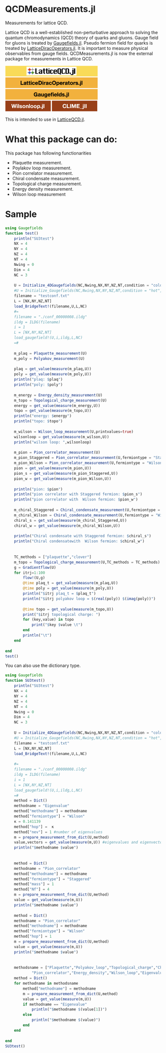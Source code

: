 # QCDMeasurements.jl
Measurements for lattice QCD. 

Lattice QCD is a well-established non-perturbative approach to solving the quantum chromodynamics (QCD) theory of quarks and gluons. 
Gauge field for gluons is treated by [Gaugefields.jl](https://github.com/akio-tomiya/Gaugefields.jl).
Pseudo fermion field for quarks is treated by [LatticeDiracOperators.jl](https://github.com/akio-tomiya/LatticeDiracOperators.jl).
It is important to measure physical observables from gauge fields. 
QCDMeasurements.jl is now the external package for measurements in Lattice QCD. 

<img src="LQCDjl_block.png" width=300> 


This is intended to use in [LatticeQCD.jl](https://github.com/akio-tomiya/LatticeQCD.jl).

# What this package can do:
This package has following functionarities

- Plaquette measurement.
- Poylakov loop measurement.
- Pion correlator measurement.
- Chiral condensate measurement.
- Topological charge measurement.
- Energy density measurement.
- Wilson loop measurement


# Sample

```julia
using Gaugefields
function test()
    println("SU3test")
    NX = 4
    NY = 4
    NZ = 4
    NT = 4
    Nwing = 0
    Dim = 4
    NC = 3

    U = Initialize_4DGaugefields(NC,Nwing,NX,NY,NZ,NT,condition = "cold")
    #U = Initialize_Gaugefields(NC,Nwing,NX,NY,NZ,NT,condition = "hot",randomnumber="Reproducible")
    filename = "testconf.txt"
    L = [NX,NY,NZ,NT]
    load_BridgeText!(filename,U,L,NC)
    #=
    filename = "./conf_00000008.ildg"
    ildg = ILDG(filename)
    i = 1
    L = [NX,NY,NZ,NT]
    load_gaugefield!(U,i,ildg,L,NC)
    =#

    m_plaq = Plaquette_measurement(U)
    m_poly = Polyakov_measurement(U)

    plaq = get_value(measure(m_plaq,U))
    poly = get_value(measure(m_poly,U))
    println("plaq: $plaq")
    println("poly: $poly")

    m_energy = Energy_density_measurement(U)
    m_topo = Topological_charge_measurement(U)
    energy = get_value(measure(m_energy,U))
    topo = get_value(measure(m_topo,U))
    println("energy: $energy")
    println("topo: $topo")

    m_wilson = Wilson_loop_measurement(U,printvalues=true)
    wilsonloop = get_value(measure(m_wilson,U))
    println("wilson loop: ",wilsonloop)

    m_pion = Pion_correlator_measurement(U)
    m_pion_Staggered = Pion_correlator_measurement(U,fermiontype = "Staggered")
    m_pion_Wilson = Pion_correlator_measurement(U,fermiontype = "Wilson")
    pion = get_value(measure(m_pion,U))
    pion_s = get_value(measure(m_pion_Staggered,U))
    pion_w = get_value(measure(m_pion_Wilson,U))

    println("pion: $pion")
    println("pion correlator with Staggered fermion: $pion_s")
    println("pion correlator with  Wilson fermion: $pion_w")

    m_chiral_Staggered = Chiral_condensate_measurement(U,fermiontype = "Staggered")
    m_chiral_Wilson = Chiral_condensate_measurement(U,fermiontype = "Wilson")
    chiral_s = get_value(measure(m_chiral_Staggered,U))
    chiral_w = get_value(measure(m_chiral_Wilson,U))

    println("Chiral condensate with Staggered fermion: $chiral_s")
    println("Chiral condensatewith  Wilson fermion: $chiral_w")


    TC_methods = ["plaquette","clover"]
    m_topo = Topological_charge_measurement(U,TC_methods = TC_methods)
    g = Gradientflow(U)
    for itrj=1:100
        flow!(U,g)
        @time plaq_t = get_value(measure(m_plaq,U))
        @time poly = get_value(measure(m_poly,U))
        println("$itrj plaq_t = $plaq_t")
        println("$itrj polyakov loop = $(real(poly)) $(imag(poly))")

        @time topo = get_value(measure(m_topo,U))
        print("$itrj topological charge: ")
        for (key,value) in topo
            print("$key $value \t")
        end
        println("\t")
    end

end
test()
```

You can also use the dictionary type. 

```julia
using Gaugefields
function SU3test()
    println("SU3test")
    NX = 4
    NY = 4
    NZ = 4
    NT = 4
    Nwing = 0
    Dim = 4
    NC = 3

    U = Initialize_4DGaugefields(NC,Nwing,NX,NY,NZ,NT,condition = "cold")
    #U = Initialize_Gaugefields(NC,Nwing,NX,NY,NZ,NT,condition = "hot",randomnumber="Reproducible")
    filename = "testconf.txt"
    L = [NX,NY,NZ,NT]
    load_BridgeText!(filename,U,L,NC)
    
    #=
    filename = "./conf_00000008.ildg"
    ildg = ILDG(filename)
    i = 1
    L = [NX,NY,NZ,NT]
    load_gaugefield!(U,i,ildg,L,NC)
    =#
    method = Dict()
    methodname = "Eigenvalue"
    method["methodname"] = methodname
    method["fermiontype"] = "Wilson"
    κ = 0.141139
    method["hop"] =  κ
    method["nev"] = 1 #number of eigenvalues
    m = prepare_measurement_from_dict(U,method)
    value,vectors = get_value(measure(m,U)) #eigenvalues and eigenvectors
    println("$methodname $value")
    

    method = Dict()
    methodname = "Pion_correlator"
    method["methodname"] = methodname
    method["fermiontype"] = "Staggered"
    method["mass"] = 1
    method["Nf"] = 4
    m = prepare_measurement_from_dict(U,method)
    value = get_value(measure(m,U))
    println("$methodname $value")

    method = Dict()
    methodname = "Pion_correlator"
    method["methodname"] = methodname
    method["fermiontype"] = "Wilson"
    method["hop"] = 1
    m = prepare_measurement_from_dict(U,method)
    value = get_value(measure(m,U))
    println("$methodname $value")


    methodsname = ["Plaquette","Polyakov_loop","Topological_charge","Chiral_condensate",
            "Pion_correlator","Energy_density","Wilson_loop","Eigenvalue"]
    method = Dict()
    for methodname in methodsname
        method["methodname"] = methodname
        m = prepare_measurement_from_dict(U,method)
        value = get_value(measure(m,U))
        if methodname == "Eigenvalue"
            println("$methodname $(value[1])")
        else
            println("$methodname $(value)")
        end
    end

end
SU3test()
```

